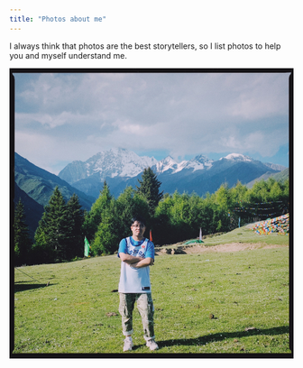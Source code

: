 ```yaml
---
title: "Photos about me"
---
```


I always think that photos are the best storytellers, so I list photos to help you and myself understand me.

![alt text](https://github.com/jmiao24/personal_website/blob/master/content/avatar.JPG?raw=true)
